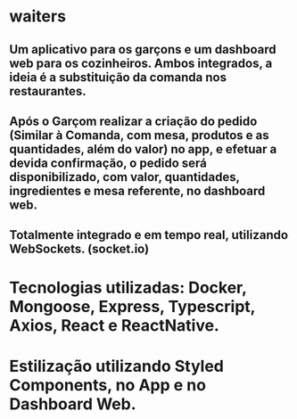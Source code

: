 # waiters

## Um aplicativo para os garçons e um dashboard web para os cozinheiros. Ambos integrados, a ideia é a substituição da comanda nos restaurantes.

## Após o Garçom realizar a criação do pedido (Similar à Comanda, com mesa, produtos e as quantidades, além do valor) no app, e efetuar a devida confirmação, o pedido será disponibilizado, com valor, quantidades, ingredientes e mesa referente, no dashboard web.

## Totalmente integrado e em tempo real, utilizando WebSockets. (socket.io)

# Tecnologias utilizadas: Docker, Mongoose, Express, Typescript, Axios, React e ReactNative.
# Estilização utilizando Styled Components, no App e no Dashboard Web.
